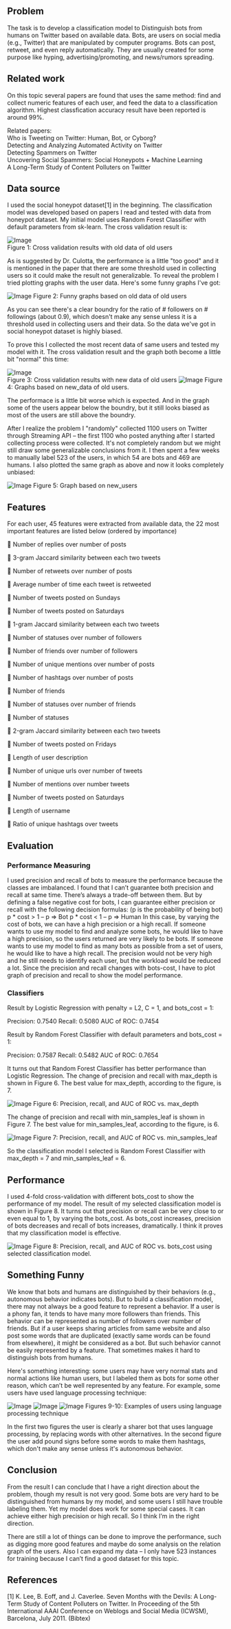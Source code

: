
## Problem

The task is to develop a classification model to Distinguish bots from humans on Twitter based on available data. Bots, are users on social media (e.g., Twitter) that are manipulated by computer programs. Bots can post, retweet, and even reply automatically. They are usually created for some purpose like hyping, advertising/promoting, and news/rumors spreading.

## Related work

On this topic several papers are found that uses the same method: find and collect numeric features of each user, and feed the data to a classification algorithm. Highest classfication accuracy result have been reported is around 99%.  

Related papers:  
Who is Tweeting on Twitter: Human, Bot, or Cyborg?  
Detecting and Analyzing Automated Activity on Twitter  
Detecting Spammers on Twitter  
Uncovering Social Spammers: Social Honeypots + Machine Learning  
A Long-Term Study of Content Polluters on Twitter  

## Data source

I used the social honeypot dataset[1] in the beginning. The classification model was developed based on papers I read and tested with data from honeypot dataset. My initial model uses Random Forest Classifier with default parameters from sk-learn. The cross validation result is:

![Image](../master/src/graphs/Result.png?raw=true)  
Figure 1: Cross validation results with old data of old users

As is suggested by Dr. Culotta, the performance is a little "too good" and it is mentioned in the paper that there are some threshold used in collecting users so it could make the result not generalizable. To reveal the problem I tried plotting graphs with the user data. Here's some funny graphs I've got:

![Image](../master/src/graphs/old_data.png?raw=true)
Figure 2: Funny graphs based on old data of old users

As you can see there's a clear boundry for the ratio of # followers on # followings (about 0.9), which doesn't make any sense unless it is a threshold used in collecting users and their data. So the data we've got in social honeypot dataset is highly biased.

To prove this I collected the most recent data of same users and tested my model with it. The cross validation result and the graph both become a little bit "normal" this time:

![Image](../master/src/graphs/Result_new.png?raw=true)  
Figure 3: Cross validation results with new data of old users
![Image](../master/src/graphs/new_data.png?raw=true)
Figure 4: Graphs based on new_data of old users.

The performace is a little bit worse which is expected. And in the graph some of the users appear below the boundry, but it still looks biased as most of the users are still above the boundry.

After I realize the problem I "randomly" collected 1100 users on Twitter through Streaming API – the first 1100 who posted anything after I started collecting process were collected. It's not completely random but we might still draw some generalizable conclusions from it. I then spent a few weeks to manually label 523 of the users, in which 54 are bots and 469 are humans. I also plotted the same graph as above and now it looks completely unbiased:

![Image](../master/src/graphs/new_users.png?raw=true)
Figure 5: Graph based on new_users

## Features

For each user, 45 features were extracted from available data, the 22 most important features are listed below (ordered by importance)

 Number of replies over number of posts

 3-gram Jaccard similarity between each two tweets

 Number of retweets over number of posts

 Average number of time each tweet is retweeted

 Number of tweets posted on Sundays

 Number of tweets posted on Saturdays

 1-gram Jaccard similarity between each two tweets

 Number of statuses over number of followers

 Number of friends over number of followers

 Number of unique mentions over number of posts

 Number of hashtags over number of posts

 Number of friends

 Number of statuses over number of friends

 Number of statuses

 2-gram Jaccard similarity between each two tweets

 Number of tweets posted on Fridays

 Length of user description

 Number of unique urls over number of tweets

 Number of mentions over number tweets

 Number of tweets posted on Saturdays

 Length of username

 Ratio of unique hashtags over tweets

## Evaluation
### Performance Measuring

I used precision and recall of bots to measure the performance because the classes are imbalanced. I found that I can’t guarantee both precision and recall at same time. There’s always a trade-off between them. But by defining a false negative cost for bots, I can guarantee either precision or recall with the following decision formulas: (p is the probability of being bot)
p * cost > 1 – p => Bot
p * cost < 1 – p => Human
In this case, by varying the cost of bots, we can have a high precision or a high recall. If someone wants to use my model to find and analyze some bots, he would like to have a high precision, so the users returned are very likely to be bots. If someone wants to use my model to find as many bots as possible from a set of users, he would like to have a high recall. The precision would not be very high and he still needs to identify each user, but the workload would be reduced a lot.
Since the precision and recall changes with bots-cost, I have to plot graph of precision and recall to show the model performance.

### Classifiers

Result by Logistic Regression with penalty = L2, C = 1, and bots_cost = 1:

Precision: 0.7540 
Recall: 0.5080 
AUC of ROC: 0.7454

Result by Random Forest Classifier with default parameters and bots_cost = 1:

Precision: 0.7587 
Recall: 0.5482 
AUC of ROC: 0.7654

It turns out that Random Forest Classifier has better performance than Logistic Regression.
The change of precision and recall with max_depth is shown in Figure 6. The best value for max_depth, according to the figure, is 7.

![Image](../master/src/graphs/max_depth.png?raw=true)
Figure 6: Precision, recall, and AUC of ROC vs. max_depth

The change of precision and recall with min_samples_leaf is shown in Figure 7. The best value for min_samples_leaf, according to the figure, is 6.

![Image](../master/src/graphs/min_samples_leaf.png?raw=true)
Figure 7: Precision, recall, and AUC of ROC vs. min_samples_leaf

So the classification model I selected is Random Forest Classifier with max_depth = 7 and min_samples_leaf = 6.

## Performance

I used 4-fold cross-validation with different bots_cost to show the performance of my model. The result of my selected classification model is shown in Figure 8. It turns out that precision or recall can be very close to or even equal to 1, by varying the bots_cost. As bots_cost increases, precision of bots decreases and recall of bots increases, dramatically. I think it proves that my classification model is effective.

![Image](../master/src/graphs/final_result.png?raw=true)
Figure 8: Precision, recall, and AUC of ROC vs. bots_cost using selected classification model.

## Something Funny

We know that bots and humans are distinguished by their behaviors (e.g., autonomous behavior indicates bots). But to build a classification model, there may not always be a good feature to represent a behavior. If a user is a phony fan, it tends to have many more followers than friends. This behavior can be represented as number of followers over number of friends. But if a user keeps sharing articles from same website and also post some words that are duplicated (exactly same words can be found from elsewhere), it might be considered as a bot. But such behavior cannot be easily represented by a feature. That sometimes makes it hard to distinguish bots from humans.

Here's something interesting: some users may have very normal stats and normal actions like human users, but I labeled them as bots for some other reason, which can’t be well represented by any feature. For example, some users have used language processing technique:

![Image](../master/src/graphs/funny1.png?raw=true)
![Image](../master/src/graphs/funny2.png?raw=true)
![Image](../master/src/graphs/funny3.png?raw=true)
Figures 9-10: Examples of users using language processing technique

In the first two figures the user is clearly a sharer bot that uses language processing, by replacing words with other alternatives. In the second figure the user add pound signs before some words to make them hashtags, which don't make any sense unless it's autonomous behavior.

## Conclusion

From the result I can conclude that I have a right direction about the problem, though my result is not very good. Some bots are very hard to be distinguished from humans by my model, and some users I still have trouble labeling them. Yet my model does work for some special cases. It can achieve either high precision or high recall. So I think I’m in the right direction.

There are still a lot of things can be done to improve the performance, such as digging more good features and maybe do some analysis on the relation graph of the users. Also I can expand my data – I only have 523 instances for training because I can’t find a good dataset for this topic.


## References

[1] K. Lee, B. Eoff, and J. Caverlee. Seven Months with the Devils: A Long-Term Study of Content Polluters on Twitter. In Proceeding of the 5th International AAAI Conference on Weblogs and Social Media (ICWSM), Barcelona, July 2011. (Bibtex)
